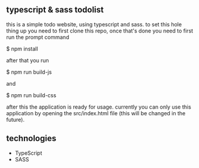 ## typescript & sass todolist

this is a simple todo website, using typescript and sass.
to set this hole thing up you need to first clone this repo,
once that's done you need to first run the prompt command

\$ npm install

after that you run

\$ npm run build-js

and

\$ npm run build-css

after this the application is ready for usage.
currently you can only use this application by opening the src/index.html file (this will be changed in the future).

## technologies

- TypeScript
- SASS
